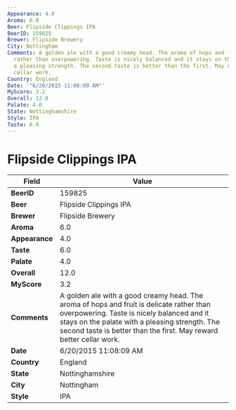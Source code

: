 ```yaml
---
Appearance: 4.0
Aroma: 6.0
Beer: Flipside Clippings IPA
BeerID: 159825
Brewer: Flipside Brewery
City: Nottingham
Comments: A golden ale with a good creamy head. The aroma of hops and fruit is delicate
  rather than overpowering. Taste is nicely balanced and it stays on the palate with
  a pleasing strength. The second taste is better than the first. May reward better
  cellar work.
Country: England
Date: '"6/20/2015 11:08:09 AM"'
MyScore: 3.2
Overall: 12.0
Palate: 4.0
State: Nottinghamshire
Style: IPA
Taste: 6.0
---
```


# Flipside Clippings IPA

| Field         | Value |
|---------------|-------|
| **BeerID** | 159825 |
| **Beer** | Flipside Clippings IPA |
| **Brewer** | Flipside Brewery |
| **Aroma** | 6.0 |
| **Appearance** | 4.0 |
| **Taste** | 6.0 |
| **Palate** | 4.0 |
| **Overall** | 12.0 |
| **MyScore** | 3.2 |
| **Comments** | A golden ale with a good creamy head. The aroma of hops and fruit is delicate rather than overpowering. Taste is nicely balanced and it stays on the palate with a pleasing strength. The second taste is better than the first. May reward better cellar work. |
| **Date** | 6/20/2015 11:08:09 AM |
| **Country** | England |
| **State** | Nottinghamshire |
| **City** | Nottingham |
| **Style** | IPA |
